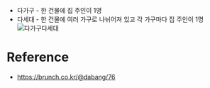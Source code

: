 - 다가구 - 한 건물에 집 주인이 1명
- 다세대 - 한 건물에 여러 가구로 나뉘어져 있고 각 가구마다 집 주인이 1명
![다가구다세대](https://blog.kakaocdn.net/dn/3OuoF/btsisvJFWdU/FdcpbeViL60KGKaEz4yKHk/img.jpg)

# Reference
- https://brunch.co.kr/@dabang/76